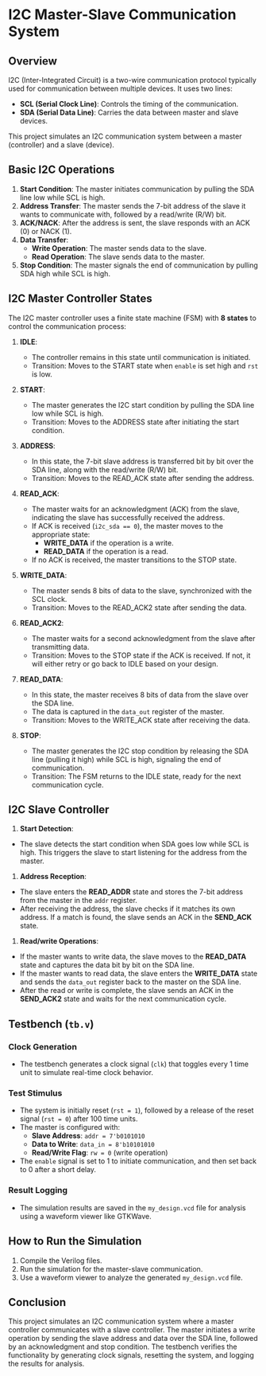 # I2C Master-Slave Communication System

## Overview
I2C (Inter-Integrated Circuit) is a two-wire communication protocol typically used for communication between multiple devices. It uses two lines:
- **SCL (Serial Clock Line)**: Controls the timing of the communication.
- **SDA (Serial Data Line)**: Carries the data between master and slave devices.

This project simulates an I2C communication system between a master (controller) and a slave (device).

## Basic I2C Operations
1. **Start Condition**: The master initiates communication by pulling the SDA line low while SCL is high.
2. **Address Transfer**: The master sends the 7-bit address of the slave it wants to communicate with, followed by a read/write (R/W) bit.
3. **ACK/NACK**: After the address is sent, the slave responds with an ACK (0) or NACK (1).
4. **Data Transfer**:
   - **Write Operation**: The master sends data to the slave.
   - **Read Operation**: The slave sends data to the master.
5. **Stop Condition**: The master signals the end of communication by pulling SDA high while SCL is high.


## I2C Master Controller States

The I2C master controller uses a finite state machine (FSM) with **8 states** to control the communication process:

1. **IDLE**:  
   - The controller remains in this state until communication is initiated. 
   - Transition: Moves to the START state when `enable` is set high and `rst` is low.
  
2. **START**:  
   - The master generates the I2C start condition by pulling the SDA line low while SCL is high. 
   - Transition: Moves to the ADDRESS state after initiating the start condition.

3. **ADDRESS**:  
   - In this state, the 7-bit slave address is transferred bit by bit over the SDA line, along with the read/write (R/W) bit.
   - Transition: Moves to the READ_ACK state after sending the address.

4. **READ_ACK**:  
   - The master waits for an acknowledgment (ACK) from the slave, indicating the slave has successfully received the address.
   - If ACK is received (`i2c_sda == 0`), the master moves to the appropriate state:
     - **WRITE_DATA** if the operation is a write.
     - **READ_DATA** if the operation is a read.
   - If no ACK is received, the master transitions to the STOP state.

5. **WRITE_DATA**:  
   - The master sends 8 bits of data to the slave, synchronized with the SCL clock.
   - Transition: Moves to the READ_ACK2 state after sending the data.

6. **READ_ACK2**:  
   - The master waits for a second acknowledgment from the slave after transmitting data.
   - Transition: Moves to the STOP state if the ACK is received. If not, it will either retry or go back to IDLE based on your design.

7. **READ_DATA**:  
   - In this state, the master receives 8 bits of data from the slave over the SDA line.
   - The data is captured in the `data_out` register of the master.
   - Transition: Moves to the WRITE_ACK state after receiving the data.

8. **STOP**:  
   - The master generates the I2C stop condition by releasing the SDA line (pulling it high) while SCL is high, signaling the end of communication.
   - Transition: The FSM returns to the IDLE state, ready for the next communication cycle.


## I2C Slave Controller

1. **Start Detection**: 
- The slave detects the start condition when SDA goes low while SCL is high. This triggers the slave to start listening for the address from the master.

1. **Address Reception**: 
- The slave enters the **READ_ADDR** state and stores the 7-bit address from the master in the `addr` register.
- After receiving the address, the slave checks if it matches its own address. If a match is found, the slave sends an ACK in the **SEND_ACK** state.

1. **Read/write Operations**: 
- If the master wants to write data, the slave moves to the **READ_DATA** state and captures the data bit by bit on the SDA line.
- If the master wants to read data, the slave enters the **WRITE_DATA** state and sends the `data_out` register back to the master on the SDA line.
- After the read or write is complete, the slave sends an ACK in the **SEND_ACK2** state and waits for the next communication cycle.

## Testbench (`tb.v`)

### Clock Generation
- The testbench generates a clock signal (`clk`) that toggles every 1 time unit to simulate real-time clock behavior.

### Test Stimulus
- The system is initially reset (`rst = 1`), followed by a release of the reset signal (`rst = 0`) after 100 time units.
- The master is configured with:
  - **Slave Address**: `addr = 7'b0101010`
  - **Data to Write**: `data_in = 8'b10101010`
  - **Read/Write Flag**: `rw = 0` (write operation)
- The `enable` signal is set to 1 to initiate communication, and then set back to 0 after a short delay.

### Result Logging
- The simulation results are saved in the `my_design.vcd` file for analysis using a waveform viewer like GTKWave.

## How to Run the Simulation
1. Compile the Verilog files.
2. Run the simulation for the master-slave communication.
3. Use a waveform viewer to analyze the generated `my_design.vcd` file.

## Conclusion
This project simulates an I2C communication system where a master controller communicates with a slave controller. The master initiates a write operation by sending the slave address and data over the SDA line, followed by an acknowledgment and stop condition. The testbench verifies the functionality by generating clock signals, resetting the system, and logging the results for analysis.

